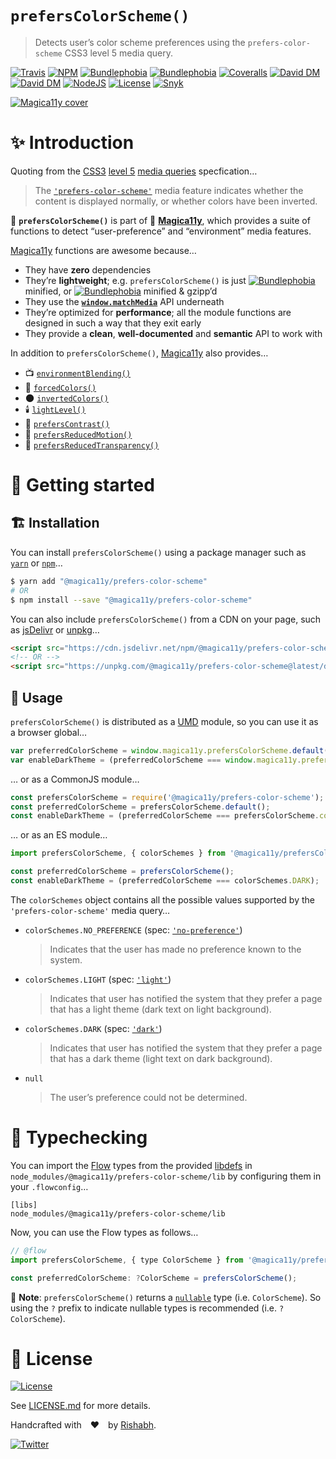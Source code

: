 `prefersColorScheme()`
======================
> Detects user’s color scheme preferences using the `prefers-color-scheme` CSS3 level 5 media query.

[![Travis](https://img.shields.io/travis/com/magica11y/prefers-color-scheme.svg?style=for-the-badge)](https://travis-ci.com/magica11y/prefers-color-scheme)
[![NPM](https://img.shields.io/npm/v/@magica11y/prefers-color-scheme.svg?style=for-the-badge "NPM")](https://www.npmjs.com/package/@magica11y/prefers-color-scheme)
[![Bundlephobia](https://img.shields.io/bundlephobia/min/@magica11y/prefers-color-scheme.svg?style=for-the-badge "Bundle size (minified)")](https://bundlephobia.com/result?p=@magica11y/prefers-color-scheme)
[![Bundlephobia](https://img.shields.io/bundlephobia/minzip/@magica11y/prefers-color-scheme.svg?style=for-the-badge "Bundle size (minified+gzipped)")](https://bundlephobia.com/result?p=@magica11y/prefers-color-scheme)
[![Coveralls](https://img.shields.io/coveralls/github/magica11y/prefers-color-scheme.svg?style=for-the-badge "Test coverage status")](https://coveralls.io/github/magica11y/prefers-color-scheme)
[![David DM](https://img.shields.io/david/magica11y/prefers-color-scheme.svg?style=for-the-badge "Dependencies")](https://david-dm.org/magica11y/prefers-color-scheme)
[![David DM](https://img.shields.io/david/dev/magica11y/prefers-color-scheme.svg?style=for-the-badge "Dev Dependencies")](https://david-dm.org/magica11y/prefers-color-scheme?type=dev)
[![NodeJS](https://img.shields.io/node/v/@magica11y/prefers-color-scheme.svg?style=for-the-badge "Node engine")](https://www.npmjs.com/package/@magica11y/prefers-color-scheme)
[![License](https://img.shields.io/github/license/magica11y/prefers-color-scheme.svg?style=for-the-badge "MIT license")](LICENSE.md)
[![Snyk](https://img.shields.io/snyk/vulnerabilities/github/magica11y/prefers-color-scheme?style=for-the-badge "Snyk vulnerabilities status")](https://snyk.io/test/github/magica11y/prefers-color-scheme?targetFile=package.json)

[![Magica11y cover](https://cdn.jsdelivr.net/gh/magica11y/cauldron@1.0.11/assets/Magica11y-cover.jpg "Magica11y cover")](https://magica11y.github.io)


# :sparkles: Introduction

Quoting from the [CSS3](https://developer.mozilla.org/en-US/docs/Web/CSS/CSS3) [level 5](https://drafts.csswg.org/mediaqueries-5)
[media queries](https://developer.mozilla.org/en-US/docs/Web/CSS/Media_Queries) specfication…

> The [`'prefers-color-scheme'`](https://drafts.csswg.org/mediaqueries-5/#prefers-color-scheme) media feature
> indicates whether the content is displayed normally, or whether colors have been inverted.

:high_brightness: **`prefersColorScheme()`** is part of :crystal_ball: [**Magica11y**](https://magica11y.github.io),
which provides a suite of functions to detect “user-preference” and “environment” media features.

[Magica11y](https://magica11y.github.io) functions are awesome because…
  * They have **zero** dependencies
  * They’re **lightweight**; e.g. `prefersColorScheme()` is just [![Bundlephobia](https://img.shields.io/bundlephobia/min/@magica11y/prefers-color-scheme.svg?style=flat-square&label "Bundle size (minified)")](https://bundlephobia.com/result?p=@magica11y/prefers-color-scheme) minified, or [![Bundlephobia](https://img.shields.io/bundlephobia/minzip/@magica11y/prefers-color-scheme.svg?style=flat-square&label "Bundle size (minified+gzipped)")](https://bundlephobia.com/result?p=@magica11y/prefers-color-scheme) minified & gzipp’d
  * They use the **[`window.matchMedia`](https://developer.mozilla.org/docs/Web/API/Window/matchMedia)** API underneath
  * They’re optimized for **performance**; all the module functions are designed in such a way that they exit early
  * They provide a **clean**, **well-documented** and **semantic** API to work with

In addition to `prefersColorScheme()`, [Magica11y](https://magica11y.github.io) also provides…

  * :tv: [`environmentBlending()`](https://github.com/magica11y/environment-blending)
  * :art: [`forcedColors()`](https://github.com/magica11y/forced-colors)
  * :new_moon: [`invertedColors()`](https://github.com/magica11y/inverted-colors)
  * :candle: [`lightLevel()`](https://github.com/magica11y/light-level)
  * :high_brightness: [`prefersContrast()`](https://github.com/magica11y/prefers-contrast)
  * :roller_coaster: [`prefersReducedMotion()`](https://github.com/magica11y/prefers-reduced-motion)
  * :gem: [`prefersReducedTransparency()`](https://github.com/magica11y/prefers-reduced-transparency)

# :rocket: Getting started

## :building_construction: Installation

You can install `prefersColorScheme()` using a package manager such as [`yarn`](https://yarnpkg.com/en/package/@magica11y/prefers-color-scheme) or [`npm`](https://www.npmjs.com/package/@magica11y/prefers-color-scheme)…

```sh
$ yarn add "@magica11y/prefers-color-scheme"
# OR
$ npm install --save "@magica11y/prefers-color-scheme"
```

You can also include `prefersColorScheme()` from a CDN on your page, such as [jsDelivr](https://www.jsdelivr.com/package/npm/@magica11y/prefers-color-scheme) or [unpkg](https://unpkg.com/@magica11y/prefers-color-scheme)…

```html
<script src="https://cdn.jsdelivr.net/npm/@magica11y/prefers-color-scheme@latest/dist/magica11y.prefersColorScheme.min.js"></script>
<!-- OR -->
<script src="https://unpkg.com/@magica11y/prefers-color-scheme@latest/dist/magica11y.prefersColorScheme.js"></script>
```

## :game_die: Usage

`prefersColorScheme()` is distributed as a [UMD](https://github.com/umdjs/umd) module, so you can use it as a browser global…

```js
var preferredColorScheme = window.magica11y.prefersColorScheme.default();
var enableDarkTheme = (preferredColorScheme === window.magica11y.prefersColorScheme.colorSchemes.DARK);
```

… or as a CommonJS module…

```js
const prefersColorScheme = require('@magica11y/prefers-color-scheme');
const preferredColorScheme = prefersColorScheme.default();
const enableDarkTheme = (preferredColorScheme === prefersColorScheme.colorSchemes.DARK);
```

… or as an ES module…

```js
import prefersColorScheme, { colorSchemes } from '@magica11y/prefersColorScheme';

const preferredColorScheme = prefersColorScheme();
const enableDarkTheme = (preferredColorScheme === colorSchemes.DARK);
```

The `colorSchemes` object contains all the possible values supported by the `'prefers-color-scheme'` media query…

* `colorSchemes.NO_PREFERENCE` (spec: [`'no-preference'`](https://drafts.csswg.org/mediaqueries-5/#valdef-media-prefers-color-scheme-no-preference))
  > Indicates that the user has made no preference known to the system.
* `colorSchemes.LIGHT` (spec: [`'light'`](https://drafts.csswg.org/mediaqueries-5/#valdef-media-prefers-color-scheme-light))
  > Indicates that user has notified the system that they prefer a page that has a light theme (dark text on light background).
* `colorSchemes.DARK` (spec: [`'dark'`](https://drafts.csswg.org/mediaqueries-5/#valdef-media-prefers-color-scheme-dark))
  > Indicates that user has notified the system that they prefer a page that has a dark theme (light text on dark background).
* `null`
  > The user’s preference could not be determined.


# :checkered_flag: Typechecking

You can import the [Flow](https://flow.org) types from the provided [libdefs](https://flow.org/en/docs/libdefs)
in `node_modules/@magica11y/prefers-color-scheme/lib` by configuring them in your `.flowconfig`…

```
[libs]
node_modules/@magica11y/prefers-color-scheme/lib
```

Now, you can use the Flow types as follows…

```js
// @flow
import prefersColorScheme, { type ColorScheme } from '@magica11y/prefers-color-scheme';

const preferredColorScheme: ?ColorScheme = prefersColorScheme();
```

:tophat: **Note**: `prefersColorScheme()` returns a [`nullable`](https://flow.org/en/docs/types/primitives/#toc-null-and-void)
type (i.e. `ColorScheme`). So using the `?` prefix to indicate nullable types is recommended (i.e. `?ColorScheme`).


# :scroll: License

[![License](https://img.shields.io/github/license/magica11y/magica11y.svg?style=for-the-badge "MIT license")](LICENSE.md)

See [LICENSE.md](LICENSE.md) for more details.

Handcrafted with :heart: by [Rishabh](https://rishabh.ink).

[![Twitter](https://img.shields.io/twitter/follow/rishabh_ink.svg?style=social)](https://twitter.com/rishabh_ink)
